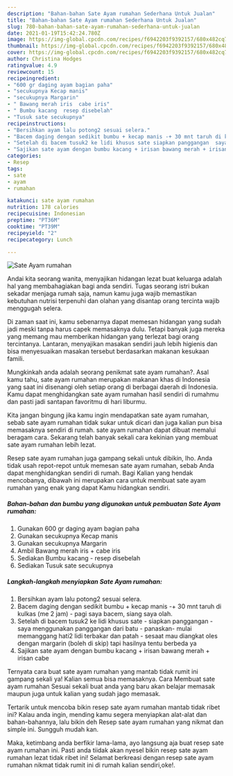 ```yaml
---
description: "Bahan-bahan Sate Ayam rumahan Sederhana Untuk Jualan"
title: "Bahan-bahan Sate Ayam rumahan Sederhana Untuk Jualan"
slug: 780-bahan-bahan-sate-ayam-rumahan-sederhana-untuk-jualan
date: 2021-01-19T15:42:24.780Z
image: https://img-global.cpcdn.com/recipes/f6942203f9392157/680x482cq70/sate-ayam-rumahan-foto-resep-utama.jpg
thumbnail: https://img-global.cpcdn.com/recipes/f6942203f9392157/680x482cq70/sate-ayam-rumahan-foto-resep-utama.jpg
cover: https://img-global.cpcdn.com/recipes/f6942203f9392157/680x482cq70/sate-ayam-rumahan-foto-resep-utama.jpg
author: Christina Hodges
ratingvalue: 4.9
reviewcount: 15
recipeingredient:
- "600 gr daging ayam bagian paha"
- "secukupnya Kecap manis"
- "secukupnya Margarin"
- " Bawang merah iris  cabe iris"
- " Bumbu kacang  resep disebelah"
- "Tusuk sate secukupnya"
recipeinstructions:
- "Bersihkan ayam lalu potong2 sesuai selera."
- "Bacem daging dengan sedikit bumbu + kecap manis -+ 30 mnt taruh di kulkas (me 2 jam)  pagi saya bacem, siang saya olah."
- "Setelah di bacem tusuk2 ke lidi khusus sate siapkan panggangan  saya menggunakan panggangan dari batu panaskan- mulai memanggang hati2 lidi terbakar dan patah  sesaat mau diangkat oles dengan margarin (boleh di skip) tapi hasilnya tentu berbeda ya"
- "Sajikan sate ayam dengan bumbu kacang + irisan bawang merah + irisan cabe"
categories:
- Resep
tags:
- sate
- ayam
- rumahan

katakunci: sate ayam rumahan 
nutrition: 178 calories
recipecuisine: Indonesian
preptime: "PT36M"
cooktime: "PT39M"
recipeyield: "2"
recipecategory: Lunch

---
```



![Sate Ayam rumahan](https://img-global.cpcdn.com/recipes/f6942203f9392157/680x482cq70/sate-ayam-rumahan-foto-resep-utama.jpg)

Andai kita seorang wanita, menyajikan hidangan lezat buat keluarga adalah hal yang membahagiakan bagi anda sendiri. Tugas seorang istri bukan sekadar menjaga rumah saja, namun kamu juga wajib memastikan kebutuhan nutrisi terpenuhi dan olahan yang disantap orang tercinta wajib menggugah selera.

Di zaman  saat ini, kamu sebenarnya dapat memesan hidangan yang sudah jadi meski tanpa harus capek memasaknya dulu. Tetapi banyak juga mereka yang memang mau memberikan hidangan yang terlezat bagi orang tercintanya. Lantaran, menyajikan masakan sendiri jauh lebih higienis dan bisa menyesuaikan masakan tersebut berdasarkan makanan kesukaan famili. 



Mungkinkah anda adalah seorang penikmat sate ayam rumahan?. Asal kamu tahu, sate ayam rumahan merupakan makanan khas di Indonesia yang saat ini disenangi oleh setiap orang di berbagai daerah di Indonesia. Kamu dapat menghidangkan sate ayam rumahan hasil sendiri di rumahmu dan pasti jadi santapan favoritmu di hari liburmu.

Kita jangan bingung jika kamu ingin mendapatkan sate ayam rumahan, sebab sate ayam rumahan tidak sukar untuk dicari dan juga kalian pun bisa memasaknya sendiri di rumah. sate ayam rumahan dapat dibuat memalui beragam cara. Sekarang telah banyak sekali cara kekinian yang membuat sate ayam rumahan lebih lezat.

Resep sate ayam rumahan juga gampang sekali untuk dibikin, lho. Anda tidak usah repot-repot untuk memesan sate ayam rumahan, sebab Anda dapat menghidangkan sendiri di rumah. Bagi Kalian yang hendak mencobanya, dibawah ini merupakan cara untuk membuat sate ayam rumahan yang enak yang dapat Kamu hidangkan sendiri.

<!--inarticleads1-->

##### Bahan-bahan dan bumbu yang digunakan untuk pembuatan Sate Ayam rumahan:

1. Gunakan 600 gr daging ayam bagian paha
1. Gunakan secukupnya Kecap manis
1. Gunakan secukupnya Margarin
1. Ambil  Bawang merah iris + cabe iris
1. Sediakan  Bumbu kacang - resep disebelah
1. Sediakan Tusuk sate secukupnya




<!--inarticleads2-->

##### Langkah-langkah menyiapkan Sate Ayam rumahan:

1. Bersihkan ayam lalu potong2 sesuai selera.
1. Bacem daging dengan sedikit bumbu + kecap manis -+ 30 mnt taruh di kulkas (me 2 jam)  - pagi saya bacem, siang saya olah.
1. Setelah di bacem tusuk2 ke lidi khusus sate - siapkan panggangan  - saya menggunakan panggangan dari batu - panaskan- mulai memanggang hati2 lidi terbakar dan patah  - sesaat mau diangkat oles dengan margarin (boleh di skip) tapi hasilnya tentu berbeda ya
1. Sajikan sate ayam dengan bumbu kacang + irisan bawang merah + irisan cabe




Ternyata cara buat sate ayam rumahan yang mantab tidak rumit ini gampang sekali ya! Kalian semua bisa memasaknya. Cara Membuat sate ayam rumahan Sesuai sekali buat anda yang baru akan belajar memasak maupun juga untuk kalian yang sudah jago memasak.

Tertarik untuk mencoba bikin resep sate ayam rumahan mantab tidak ribet ini? Kalau anda ingin, mending kamu segera menyiapkan alat-alat dan bahan-bahannya, lalu bikin deh Resep sate ayam rumahan yang nikmat dan simple ini. Sungguh mudah kan. 

Maka, ketimbang anda berfikir lama-lama, ayo langsung aja buat resep sate ayam rumahan ini. Pasti anda tiidak akan nyesel bikin resep sate ayam rumahan lezat tidak ribet ini! Selamat berkreasi dengan resep sate ayam rumahan nikmat tidak rumit ini di rumah kalian sendiri,oke!.

